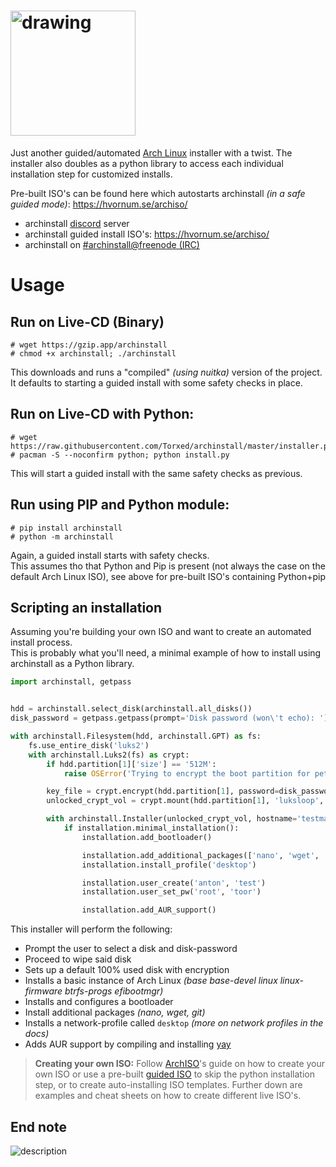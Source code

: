 # <img src="https://github.com/Torxed/archinstall/raw/annotations/docs/logo.png" alt="drawing" width="200"/>
Just another guided/automated [Arch Linux](https://wiki.archlinux.org/index.php/Arch_Linux) installer with a twist.
The installer also doubles as a python library to access each individual installation step for customized installs.

Pre-built ISO's can be found here which autostarts archinstall *(in a safe guided mode)*: https://hvornum.se/archiso/

 * archinstall [discord](https://discord.gg/cqXU88y) server
 * archinstall guided install ISO's: https://hvornum.se/archiso/
 * archinstall on [#archinstall@freenode (IRC)](irc://#archinstall@FreeNode)

# Usage

## Run on Live-CD (Binary)

    # wget https://gzip.app/archinstall
    # chmod +x archinstall; ./archinstall

This downloads and runs a "compiled" *(using nuitka)* version of the project.<br>
It defaults to starting a guided install with some safety checks in place.

## Run on Live-CD with Python:

    # wget https://raw.githubusercontent.com/Torxed/archinstall/master/installer.py
    # pacman -S --noconfirm python; python install.py

This will start a guided install with the same safety checks as previous.<br>

## Run using PIP and Python module:

    # pip install archinstall
    # python -m archinstall

Again, a guided install starts with safety checks.<br>
This assumes tho that Python and Pip is present (not always the case on the default Arch Linux ISO), see above for pre-built ISO's containing Python+pip

## Scripting an installation

Assuming you're building your own ISO and want to create an automated install process.<br>
This is probably what you'll need, a minimal example of how to install using archinstall as a Python library.

```python
import archinstall, getpass


hdd = archinstall.select_disk(archinstall.all_disks())
disk_password = getpass.getpass(prompt='Disk password (won\'t echo): ')

with archinstall.Filesystem(hdd, archinstall.GPT) as fs:
    fs.use_entire_disk('luks2')
    with archinstall.Luks2(fs) as crypt:
        if hdd.partition[1]['size'] == '512M':
            raise OSError('Trying to encrypt the boot partition for petes sake..')

        key_file = crypt.encrypt(hdd.partition[1], password=disk_password, key_size=512, hash_type='sha512', iter_time=10000, key_file='./pwfile')
        unlocked_crypt_vol = crypt.mount(hdd.partition[1], 'luksloop', key_file)

        with archinstall.Installer(unlocked_crypt_vol, hostname='testmachine') as installation:
            if installation.minimal_installation():
                installation.add_bootloader()

                installation.add_additional_packages(['nano', 'wget', 'git'])
                installation.install_profile('desktop')

                installation.user_create('anton', 'test')
                installation.user_set_pw('root', 'toor')

                installation.add_AUR_support()
```

This installer will perform the following:

 * Prompt the user to select a disk and disk-password
 * Proceed to wipe said disk
 * Sets up a default 100% used disk with encryption
 * Installs a basic instance of Arch Linux *(base base-devel linux linux-firmware btrfs-progs efibootmgr)*
 * Installs and configures a bootloader
 * Install additional packages *(nano, wget, git)*
 * Installs a network-profile called `desktop` *(more on network profiles in the docs)*
 * Adds AUR support by compiling and installing [yay](https://github.com/Jguer/yay)

> **Creating your own ISO:** Follow [ArchISO](https://wiki.archlinux.org/index.php/archiso)'s guide on how to create your own ISO or use a pre-built [guided ISO](https://hvornum.se/archiso/) to skip the python installation step, or to create auto-installing ISO templates. Further down are examples and cheat sheets on how to create different live ISO's.

## End note

 ![description](https://github.com/Torxed/archinstall/raw/annotations/docs/description.jpg)
